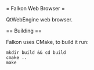 = Falkon Web Browser =

QtWebEngine web browser.

== Building ==

Falkon uses CMake, to build it run:

```
mkdir build && cd build
cmake ..
make
```
